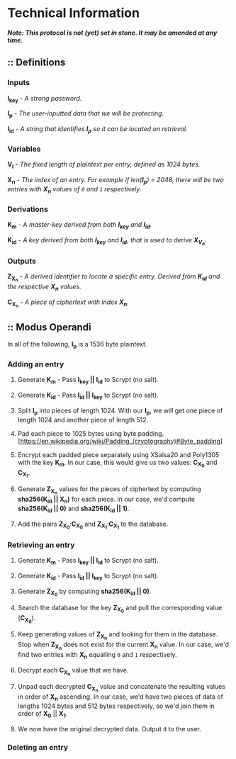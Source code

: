 # Technical Information

***Note: This protocol is not (yet) set in stone. It may be amended at any time.***

## :: Definitions

### Inputs

**I<sub>key</sub>** - _A strong password._

**I<sub>p</sub>** - _The user-inputted data that we will be protecting._

**I<sub>id</sub>** - _A string that identifies **I<sub>p</sub>** so it can be located on retrieval._

### Variables

**V<sub>l</sub>** - _The fixed length of plaintext per entry, defined as 1024 bytes._

**X<sub>n</sub>** - _The index of an entry. For example if len(**I<sub>p</sub>**) = 2048, there will be two entries with **X<sub>n</sub>** values of `0` and `1` respectively._

### Derivations

**K<sub>m</sub>** - _A master-key derived from both **I<sub>key</sub>** and **I<sub>id</sub>**._

**K<sub>id</sub>** - _A key derived from both **I<sub>key</sub>** and **I<sub>id</sub>**, that is used to derive **X<sub>V<sub>n</sub></sub>**._

### Outputs

**Z<sub>X<sub>n</sub></sub>** - _A derived identifier to locate a specific entry. Derived from **K<sub>id</sub>** and the respective **X<sub>n</sub>** values._

**C<sub>X<sub>n</sub></sub>** - _A piece of ciphertext with index **X<sub>n</sub>**._

## :: Modus Operandi

In all of the following, **I<sub>p</sub>** is a 1536 byte plaintext.

### Adding an entry

1. Generate **K<sub>m</sub>** - Pass **I<sub>key</sub> || I<sub>id</sub>** to Scrypt (no salt).

2. Generate **K<sub>id</sub>** - Pass **I<sub>id</sub> || I<sub>key</sub>** to Scrypt (no salt).

3. Split **I<sub>p</sub>** into pieces of length 1024. With our **I<sub>p</sub>**, we will get one piece of length 1024 and another piece of length 512.

4. Pad each piece to 1025 bytes using byte padding. [https://en.wikipedia.org/wiki/Padding_(cryptography)#Byte_padding]

5. Encrypt each padded piece separately using XSalsa20 and Poly1305 with the key **K<sub>m</sub>**. In our case, this would give us two values: **C<sub>X<sub>0</sub></sub>** and **C<sub>X<sub>1</sub></sub>**.

6. Generate **Z<sub>X<sub>n</sub></sub>** values for the pieces of ciphertext by computing **sha256(K<sub>id</sub> || X<sub>n</sub>)** for each piece. In our case, we'd compute **sha256(K<sub>id</sub> || 0)** and **sha256(K<sub>id</sub> || 1)**.

7. Add the pairs **Z<sub>X<sub>0</sub></sub>**:**C<sub>X<sub>0</sub></sub>** and **Z<sub>X<sub>1</sub></sub>**:**C<sub>X<sub>1</sub></sub>** to the database.

### Retrieving an entry

1. Generate **K<sub>m</sub>** - Pass **I<sub>key</sub> || I<sub>id</sub>** to Scrypt (no salt).

2. Generate **K<sub>id</sub>** - Pass **I<sub>id</sub> || I<sub>key</sub>** to Scrypt (no salt).

3. Generate **Z<sub>X<sub>0</sub></sub>** by computing **sha256(K<sub>id</sub> || 0)**.

4. Search the database for the key **Z<sub>X<sub>0</sub></sub>** and pull the corresponding value (**C<sub>X<sub>0</sub></sub>**).

5. Keep generating values of **Z<sub>X<sub>n</sub></sub>** and looking for them in the database. Stop when **Z<sub>X<sub>n</sub></sub>** does not exist for the current **X<sub>n</sub>** value. In our case, we'd find two entries with **X<sub>n</sub>** equalling `0` and `1` respectively.

6. Decrypt each **C<sub>X<sub>n</sub></sub>** value that we have.

7. Unpad each decrypted **C<sub>X<sub>n</sub></sub>** value and concatenate the resulting values in order of **X<sub>n</sub>** ascending. In our case, we'd have two pieces of data of lengths 1024 bytes and 512 bytes respectively, so we'd join them in order of **X<sub>0</sub>** || **X<sub>1</sub>**.

8. We now have the original decrypted data. Output it to the user.

### Deleting an entry
